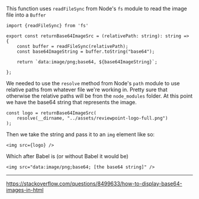 This function uses `readFileSync` from Node's `fs` module to read the image file into a `Buffer`
```
import {readFileSync} from 'fs'

export const returnBase64ImageSrc = (relativePath: string): string => {
	const buffer = readFileSync(relativePath);
	const base64ImageString = buffer.toString("base64");

	return `data:image/png;base64, ${base64ImageString}`;

};
```

We needed to use the `resolve` method from Node's `path` module to use relative paths from whatever file we're working in. Pretty sure that otherwise the relative paths will be fron the `node_modules` folder. At this point we have the base64 string that represents the image.
```
const logo = returnBase64ImageSrc(
	resolve(__dirname, "../assets/reviewpoint-logo-full.png")
);
```

Then we take the string and pass it to an `img` element like so:
```
<img src={logo} />
```

Which after Babel is (or without Babel it would be)
```
<img src="data:image/png;base64; [the base64 string]" />
```

---
https://stackoverflow.com/questions/8499633/how-to-display-base64-images-in-html
